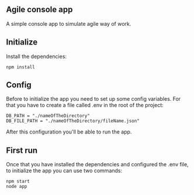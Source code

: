 ## Agile console app
A simple console app to simulate agile way of work.

## Initialize
Install the dependencies:
```
npm install
```
## Config
Before to initialize the app you need to set up some config variables. For that you have to create a file called .env in the root of the project:
```
DB_PATH = "./nameOfTheDirectory"
DB_FILE_PATH = "./nameOfTheDirectory/fileName.json"
```
After this configuration you'll be able to run the app.

## First run
Once that you have installed the dependencies and configured the .env file, to initialize the app you can use two commands:
```
npm start
node app
```

